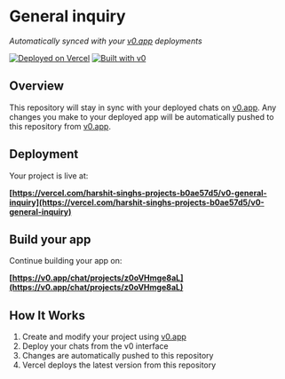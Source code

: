 # General inquiry

*Automatically synced with your [v0.app](https://v0.app) deployments*

[![Deployed on Vercel](https://img.shields.io/badge/Deployed%20on-Vercel-black?style=for-the-badge&logo=vercel)](https://vercel.com/harshit-singhs-projects-b0ae57d5/v0-general-inquiry)
[![Built with v0](https://img.shields.io/badge/Built%20with-v0.app-black?style=for-the-badge)](https://v0.app/chat/projects/z0oVHmge8aL)

## Overview

This repository will stay in sync with your deployed chats on [v0.app](https://v0.app).
Any changes you make to your deployed app will be automatically pushed to this repository from [v0.app](https://v0.app).

## Deployment

Your project is live at:

**[https://vercel.com/harshit-singhs-projects-b0ae57d5/v0-general-inquiry](https://vercel.com/harshit-singhs-projects-b0ae57d5/v0-general-inquiry)**

## Build your app

Continue building your app on:

**[https://v0.app/chat/projects/z0oVHmge8aL](https://v0.app/chat/projects/z0oVHmge8aL)**

## How It Works

1. Create and modify your project using [v0.app](https://v0.app)
2. Deploy your chats from the v0 interface
3. Changes are automatically pushed to this repository
4. Vercel deploys the latest version from this repository